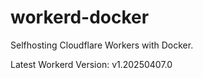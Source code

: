 # workerd-docker 
Selfhosting Cloudflare Workers with Docker.

Latest Workerd Version: v1.20250407.0